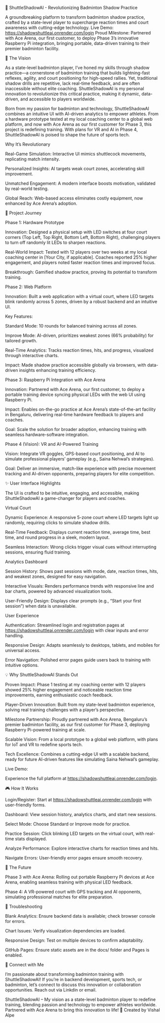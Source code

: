 🏸 ShuttleShadowAI - Revolutionizing Badminton Shadow Practice




A groundbreaking platform to transform badminton shadow practice, crafted by a state-level player to supercharge reaction times and court awareness with cutting-edge technology.
Live Demo: https://shadowshuttleai.onrender.com/login
Proud Milestone: Partnered with Ace Arena, our first customer, to deploy Phase 3’s innovative Raspberry Pi integration, bringing portable, data-driven training to their premier badminton facility.



🌟 The Vision

As a state-level badminton player, I’ve honed my skills through shadow practice—a cornerstone of badminton training that builds lightning-fast reflexes, agility, and court positioning for high-speed rallies. Yet, traditional shadow drills are repetitive, lack real-time feedback, and are often inaccessible without elite coaching. ShuttleShadowAI is my personal innovation to revolutionize this critical practice, making it dynamic, data-driven, and accessible to players worldwide.

Born from my passion for badminton and technology, ShuttleShadowAI combines an intuitive UI with AI-driven analytics to empower athletes. From a hardware prototype tested at my local coaching center to a global web platform, and now with Ace Arena as our first customer for Phase 3, this project is redefining training. With plans for VR and AI in Phase 4, ShuttleShadowAI is poised to shape the future of sports tech.

Why It’s Revolutionary





Real-Game Simulation: Interactive UI mimics shuttlecock movements, replicating match intensity.



Personalized Insights: AI targets weak court zones, accelerating skill improvement.



Unmatched Engagement: A modern interface boosts motivation, validated by real-world testing.



Global Reach: Web-based access eliminates costly equipment, now enhanced by Ace Arena’s adoption.



🎯 Project Journey

Phase 1: Hardware Prototype





Innovation: Designed a physical setup with LED switches at four court corners (Top Left, Top Right, Bottom Left, Bottom Right), challenging players to turn off randomly lit LEDs to sharpen reactions.



Real-World Impact: Tested with 12 players over two weeks at my local coaching center in [Your City, if applicable]. Coaches reported 25% higher engagement, and players noted faster reaction times and improved focus.



Breakthrough: Gamified shadow practice, proving its potential to transform training.

Phase 2: Web Platform





Innovation: Built a web application with a virtual court, where LED targets blink randomly across 5 zones, driven by a robust backend and an intuitive UI.



Key Features:





Standard Mode: 10 rounds for balanced training across all zones.



Improve Mode: AI-driven, prioritizes weakest zones (66% probability) for tailored growth.



Real-Time Analytics: Tracks reaction times, hits, and progress, visualized through interactive charts.



Impact: Made shadow practice accessible globally via browsers, with data-driven insights enhancing training efficiency.

Phase 3: Raspberry Pi Integration with Ace Arena





Innovation: Partnered with Ace Arena, our first customer, to deploy a portable training device syncing physical LEDs with the web UI using Raspberry Pi.



Impact: Enables on-the-go practice at Ace Arena’s state-of-the-art facility in Bengaluru, delivering real-time hardware feedback to players and coaches.



Goal: Scale the solution for broader adoption, enhancing training with seamless hardware-software integration.

Phase 4 (Vision): VR and AI-Powered Training





Vision: Integrate VR goggles, GPS-based court positioning, and AI to simulate professional players’ gameplay (e.g., Saina Nehwal’s strategies).



Goal: Deliver an immersive, match-like experience with precise movement tracking and AI-driven opponents, preparing players for elite competition.



✨ User Interface Highlights

The UI is crafted to be intuitive, engaging, and accessible, making ShuttleShadowAI a game-changer for players and coaches.

Virtual Court





Dynamic Experience: A responsive 5-zone court where LED targets light up randomly, requiring clicks to simulate shadow drills.



Real-Time Feedback: Displays current reaction time, average time, best time, and round progress in a sleek, modern layout.



Seamless Interaction: Wrong clicks trigger visual cues without interrupting sessions, ensuring fluid training.

Analytics Dashboard





Session History: Shows past sessions with mode, date, reaction times, hits, and weakest zones, designed for easy navigation.



Interactive Visuals: Renders performance trends with responsive line and bar charts, powered by advanced visualization tools.



User-Friendly Design: Displays clear prompts (e.g., “Start your first session”) when data is unavailable.

User Experience





Authentication: Streamlined login and registration pages at https://shadowshuttleai.onrender.com/login with clear inputs and error handling.



Responsive Design: Adapts seamlessly to desktops, tablets, and mobiles for universal access.



Error Navigation: Polished error pages guide users back to training with intuitive options.



💡 Why ShuttleShadowAI Stands Out





Proven Impact: Phase 1 testing at my coaching center with 12 players showed 25% higher engagement and noticeable reaction time improvements, earning enthusiastic coach feedback.



Player-Driven Innovation: Built from my state-level badminton experience, solving real training challenges with a player’s perspective.



Milestone Partnership: Proudly partnered with Ace Arena, Bengaluru’s premier badminton facility, as our first customer for Phase 3, deploying Raspberry Pi-powered training at scale.



Scalable Vision: From a local prototype to a global web platform, with plans for IoT and VR to redefine sports tech.



Tech Excellence: Combines a cutting-edge UI with a scalable backend, ready for future AI-driven features like simulating Saina Nehwal’s gameplay.





Live Demo:





Experience the full platform at https://shadowshuttleai.onrender.com/login.




🎮 How It Works





Login/Register: Start at https://shadowshuttleai.onrender.com/login with user-friendly forms.



Dashboard: View session history, analytics charts, and start new sessions.



Select Mode: Choose Standard or Improve mode for practice.



Practice Session: Click blinking LED targets on the virtual court, with real-time stats displayed.



Analyze Performance: Explore interactive charts for reaction times and hits.



Navigate Errors: User-friendly error pages ensure smooth recovery.



🔮 The Future





Phase 3 with Ace Arena: Rolling out portable Raspberry Pi devices at Ace Arena, enabling seamless training with physical LED feedback.



Phase 4: A VR-powered court with GPS tracking and AI opponents, simulating professional matches for elite preparation.



🐛 Troubleshooting





Blank Analytics: Ensure backend data is available; check browser console for errors.



Chart Issues: Verify visualization dependencies are loaded.



Responsive Design: Test on multiple devices to confirm adaptability.



GitHub Pages: Ensure static assets are in the docs/ folder and Pages is enabled.



🤝 Connect with Me

I’m passionate about transforming badminton training with ShuttleShadowAI! If you’re in backend development, sports tech, or badminton, let’s connect to discuss this innovation or collaboration opportunities. Reach out via Linkdin or email.



ShuttleShadowAI – My vision as a state-level badminton player to redefine training, blending passion and technology to empower athletes worldwide. Partnered with Ace Arena to bring this innovation to life! 🏸
Created by Vishal Alpe
